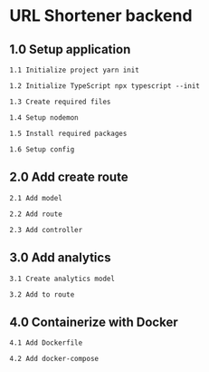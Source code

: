 # URL Shortener backend
## 1.0 Setup application

    1.1 Initialize project yarn init

    1.2 Initialize TypeScript npx typescript --init

    1.3 Create required files

    1.4 Setup nodemon

    1.5 Install required packages

    1.6 Setup config

## 2.0 Add create route

    2.1 Add model

    2.2 Add route

    2.3 Add controller

## 3.0 Add analytics

    3.1 Create analytics model

    3.2 Add to route

## 4.0 Containerize with Docker

    4.1 Add Dockerfile

    4.2 Add docker-compose